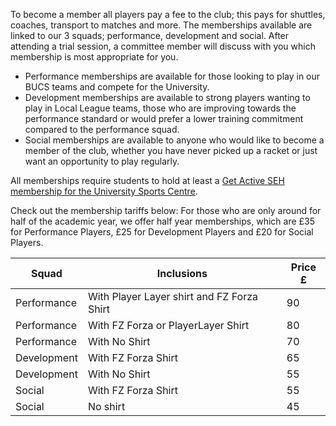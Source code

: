 To become a member all players pay a fee to the club; this pays for shuttles, coaches, transport to matches and more. The memberships available are linked to our 3 squads; performance, development and social. After attending a trial session, a committee member will discuss with you which membership is most appropriate for you.

- Performance memberships are available for those looking to play in our BUCS teams and compete for the University.
- Development memberships are available to strong players wanting to play in Local League teams, those who are improving towards the performance standard or would prefer a lower training commitment compared to the performance squad.
- Social memberships are available to anyone who would like to become a member of the club, whether you have never picked up a racket or just want an opportunity to play regularly.

All memberships require students to hold at least a [Get Active SEH membership for the University Sports Centre](http://www.bristol.ac.uk/sport/memberships/student/).

Check out the membership tariffs below: For those who are only around for half of the academic year, we offer half year memberships, which are £35 for Performance Players, £25 for Development Players and £20 for Social Players.

Squad | Inclusions | Price £
--- | --- | ---
Performance | With Player Layer shirt and FZ Forza Shirt | 90
Performance | With FZ Forza or PlayerLayer Shirt | 80
Performance | With No Shirt | 70
Development | With FZ Forza Shirt | 65
Development | With No Shirt | 55
Social | With FZ Forza Shirt | 55
Social | No shirt | 45
